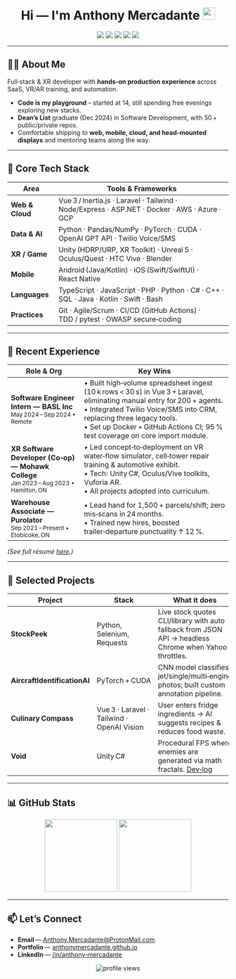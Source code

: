 <h1 align="center">
  Hi&nbsp;— I'm Anthony Mercadante&nbsp;<img src="https://media.giphy.com/media/hvRJCLFzcasrR4ia7z/giphy.gif" width="28">
</h1>

<p align="center">
  <a href="mailto:Anthony.Mercadante@ProtonMail.com"><img src="https://img.shields.io/badge/Email-D14836?logo=gmail&logoColor=white&style=for-the-badge"></a>
  <a href="https://anthonymercadante.github.io/"><img src="https://img.shields.io/badge/Portfolio-0A66C2?logo=google-chrome&logoColor=white&style=for-the-badge"></a>
  <a href="https://linkedin.com/in/anthony-mercadante-022367113"><img src="https://img.shields.io/badge/LinkedIn-0077B5?logo=linkedin&logoColor=white&style=for-the-badge"></a>
  <a href="https://www.instagram.com/anthony_mercadante/"><img src="https://img.shields.io/badge/Instagram-E4405F?logo=instagram&logoColor=white&style=for-the-badge"></a>
  <a href="https://youtube.com/@anthonymercadante695"><img src="https://img.shields.io/badge/YouTube-FF0000?logo=youtube&logoColor=white&style=for-the-badge"></a>
</p>

---

## 🧑‍💻 About Me  

Full‑stack & XR developer with **hands‑on production experience** across SaaS, VR/AR training, and automation.  
- **Code is my playground** – started at 14, still spending free evenings exploring new stacks.  
- **Dean’s List** graduate (Dec 2024) in Software Development, with 50 + public/private repos.  
- Comfortable shipping to **web, mobile, cloud, and head‑mounted displays** and mentoring teams along the way.

---

## 🔧 Core Tech Stack

| Area            | Tools & Frameworks                                                                               |
|-----------------|--------------------------------------------------------------------------------------------------|
| **Web & Cloud** | Vue 3 / Inertia.js · Laravel · Tailwind · Node/Express · ASP.NET · Docker · AWS · Azure · GCP    |
| **Data & AI**   | Python · Pandas/NumPy · PyTorch · CUDA · OpenAI GPT API · Twilio Voice/SMS                       |
| **XR / Game**   | Unity (HDRP/URP, XR Toolkit) · Unreal 5 · Oculus/Quest · HTC Vive · Blender                      |
| **Mobile**      | Android (Java/Kotlin) · iOS (Swift/SwiftUI) · React Native                                       |
| **Languages**   | TypeScript · JavaScript · PHP · Python · C# · C++ · SQL · Java · Kotlin · Swift · Bash           |
| **Practices**   | Git · Agile/Scrum · CI/CD (GitHub Actions) · TDD / pytest · OWASP secure‑coding                  |

---

## 🏢 Recent Experience

| Role & Org | Key Wins |
|------------|----------|
| **Software Engineer Intern — BASL Inc**<br><small>May 2024 – Sep 2024 • Remote</small> | • Built high‑volume spreadsheet ingest (10 k rows < 30 s) in Vue 3 + Laravel, eliminating manual entry for 200 + agents.<br>• Integrated Twilio Voice/SMS into CRM, replacing three legacy tools.<br>• Set up Docker + GitHub Actions CI; 95 % test coverage on core import module. |
| **XR Software Developer (Co‑op) — Mohawk College**<br><small>Jan 2023 – Aug 2023 • Hamilton, ON</small> | • Led concept‑to‑deployment on VR water‑flow simulator, cell‑tower repair training & automotive exhibit.<br>• Tech: Unity C#, Oculus/Vive toolkits, Vuforia AR.<br>• All projects adopted into curriculum. |
| **Warehouse Associate — Purolator**<br><small>Sep 2021 – Present • Etobicoke, ON</small> | • Lead hand for 1,500 + parcels/shift; zero mis‑scans in 24 months.<br>• Trained new hires, boosted trailer‑departure punctuality ↑ 12 %. |

*(See full résumé <a href="https://anthonymercadante.github.io/">here</a>.)*

---

## 🌟 Selected Projects

| Project | Stack | What it does |
|---------|-------|--------------|
| **StockPeek** | Python, Selenium, Requests | Live stock quotes CLI/library with auto fallback from JSON API → headless Chrome when Yahoo throttles. |
| **AircraftIdentificationAI** | PyTorch + CUDA | CNN model classifies jet/single/multi‑engine photos; built custom annotation pipeline. |
| **Culinary Compass** | Vue 3 · Laravel · Tailwind · OpenAI Vision | User enters fridge ingredients → AI suggests recipes & reduces food waste. |
| **Void** | Unity C# | Procedural FPS where enemies are generated via math fractals. <a href="https://www.youtube.com/watch?v=1FKdzQ8HbpU">Dev‑log</a> |

---

## 📊 GitHub Stats
<p align="center">
  <img src="https://github-readme-stats.vercel.app/api?username=AnthonyMercadante&show_icons=true&theme=default" height="165">
  <img src="https://github-readme-stats.vercel.app/api/top-langs/?username=AnthonyMercadante&layout=compact&hide=jupyter%20notebook" height="165">
</p>

---

## 📫 Let’s Connect

- **Email** — <a href="mailto:Anthony.Mercadante@ProtonMail.com">Anthony.Mercadante@ProtonMail.com</a>  
- **Portfolio** — <a href="https://anthonymercadante.github.io/">anthonymercadante.github.io</a>  
- **LinkedIn** — <a href="https://linkedin.com/in/anthony-mercadante-022367113">/in/anthony‑mercadante</a>

<p align="center">
  <img src="https://komarev.com/ghpvc/?username=AnthonyMercadante&style=flat-square&color=blue" alt="profile views"/>
</p>
